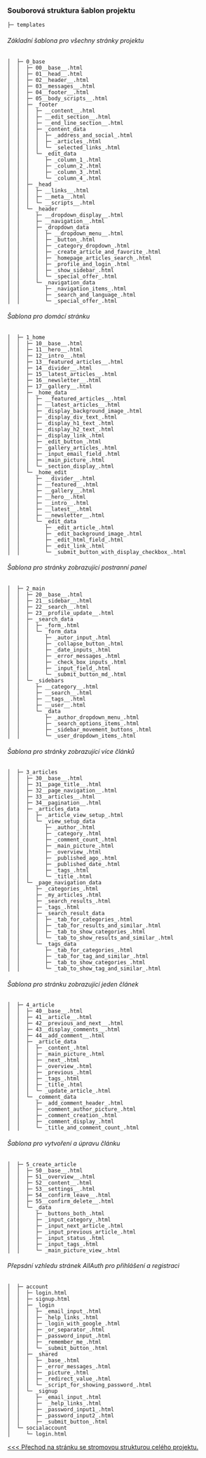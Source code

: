 ### Souborová struktura šablon projektu

    ├─ templates

###### Základní šablona pro všechny stránky projektu

    │  ├─ 0_base
    │  │  ├─ 00__base__.html
    │  │  ├─ 01__head__.html
    │  │  ├─ 02__header__.html
    │  │  ├─ 03__messages__.html
    │  │  ├─ 04__footer__.html
    │  │  ├─ 05__body_scripts__.html
    │  │  ├─ _footer
    │  │  │  ├─ __content__.html
    │  │  │  ├─ __edit_section__.html
    │  │  │  ├─ __end_line_section__.html
    │  │  │  ├─ _content_data
    │  │  │	 │	├─ _address_and_social_.html
    │  │  │	 │	├─ _articles_.html
    │  │  │	 │	└─ _selected_links_.html
    │  │  │	 └─ _edit_data
    │  │  │		├─ _column_1_.html
    │  │  │		├─ _column_2_.html
    │  │  │		├─ _column_3_.html
    │  │  │		└─ _column_4_.html
    │  │  ├─ _head
    │  │  │  ├─ __links__.html
    │  │  │  ├─ __meta__.html
    │  │  │  └─ __scripts__.html
    │  │  └─ _header
    │  │	 ├─ __dropdown_display__.html
    │  │	 ├─ __navigation__.html
    │  │	 ├─ _dropdown_data
    │  │	 │	├─ __dropdown_menu__.html
    │  │	 │	├─ _button_.html
    │  │	 │	├─ _category_dropdown_.html
    │  │	 │	├─ _create_article_and_favorite_.html
    │  │	 │	├─ _homepage_articles_search_.html
    │  │	 │	├─ _profile_and_login_.html
    │  │	 │	├─ _show_sidebar_.html
    │  │	 │	└─ _special_offer_.html
    │  │	 └─ _navigation_data
    │  │		├─ _navigation_items_.html
    │  │		├─ _search_and_language_.html
    │  │		└─ _special_offer_.html

###### Šablona pro domácí stránku

    │  ├─ 1_home
    │  │  ├─ 10__base__.html
    │  │  ├─ 11__hero__.html
    │  │  ├─ 12__intro__.html
    │  │  ├─ 13__featured_articles__.html
    │  │  ├─ 14__divider__.html
    │  │  ├─ 15__latest_articles__.html
    │  │  ├─ 16__newsletter__.html
    │  │  ├─ 17__gallery__.html
    │  │  ├─ _home_data
    │  │  │  ├─ __featured_articles__.html
    │  │  │  ├─ __latest_articles__.html
    │  │  │  ├─ _display_background_image_.html
    │  │  │  ├─ _display_div_text_.html
    │  │  │  ├─ _display_h1_text_.html
    │  │  │  ├─ _display_h2_text_.html
    │  │  │  ├─ _display_link_.html
    │  │  │  ├─ _edit_button_.html
    │  │  │  ├─ _gallery_articles_.html
    │  │  │  ├─ _input_email_field_.html
    │  │  │  ├─ _main_picture_.html
    │  │  │	 └─ _section_display_.html
    │  │  └─ _home_edit
    │  │	 ├─ __divider__.html
    │  │	 ├─ __featured__.html
    │  │	 ├─ __gallery__.html
    │  │	 ├─ __hero__.html
    │  │	 ├─ __intro__.html
    │  │	 ├─ __latest__.html
    │  │	 ├─ __newsletter__.html
    │  │	 └─ _edit_data
    │  │		├─ _edit_article_.html
    │  │		├─ _edit_background_image_.html
    │  │		├─ _edit_html_field_.html
    │  │		├─ _edit_link_.html
    │  │		└─ _submit_button_with_display_checkbox_.html

###### Šablona pro stránky zobrazující postranní panel

    │  ├─ 2_main
    │  │  ├─ 20__base__.html
    │  │  ├─ 21__sidebar__.html
    │  │  ├─ 22__search__.html
    │  │  ├─ 23__profile_update__.html
    │  │  ├─ _search_data
    │  │  │  ├─ _form_.html
    │  │  │	 └─ _form_data
    │  │  │		├─ _autor_input_.html
    │  │  │		├─ _collapse_button_.html
    │  │  │		├─ _date_inputs_.html
    │  │  │		├─ _error_messages_.html
    │  │  │		├─ _check_box_inputs_.html
    │  │  │		├─ _input_field_.html
    │  │  │		└─ _submit_button_md_.html
    │  │  └─ _sidebars
    │  │	 ├─ __category__.html
    │  │	 ├─ __search__.html
    │  │	 ├─ __tags__.html
    │  │	 ├─ __user__.html
    │  │	 └─ _data
    │  │		├─ _author_dropdown_menu_.html
    │  │		├─ _search_options_items_.html
    │  │		├─ _sidebar_movement_buttons_.html
    │  │		└─ _user_dropdown_items_.html

###### Šablona pro stránky zobrazující více článků

    │  ├─ 3_articles
    │  │  ├─ 30__base__.html
    │  │  ├─ 31__page_title__.html
    │  │  ├─ 32__page_navigation__.html
    │  │  ├─ 33__articles__.html
    │  │  ├─ 34__pagination__.html
    │  │  ├─ _articles_data
    │  │  │  ├─ _article_view_setup_.html
    │  │  │	 └─ _view_setup_data
    │  │  │		├─ _author_.html
    │  │  │		├─ _category_.html
    │  │  │		├─ _comment_count_.html
    │  │  │		├─ _main_picture_.html
    │  │  │		├─ _overview_.html
    │  │  │		├─ _published_ago_.html
    │  │  │		├─ _published_date_.html
    │  │  │		├─ _tags_.html
    │  │  │		└─ _title_.html
    │  │  └─ _page_navigation_data
    │  │	 ├─ _categories_.html
    │  │	 ├─ _my_articles_.html
    │  │	 ├─ _search_results_.html
    │  │	 ├─ _tags_.html
    │  │	 ├─ _search_result_data
    │  │	 │	├─ _tab_for_categories_.html
    │  │	 │	├─ _tab_for_results_and_similar_.html
    │  │	 │	├─ _tab_to_show_categories_.html
    │  │	 │	└─ _tab_to_show_results_and_similar_.html
    │  │	 └─ _tags_data
    │  │		├─ _tab_for_categories_.html
    │  │		├─ _tab_for_tag_and_similar_.html
    │  │		├─ _tab_to_show_categories_.html
    │  │		└─ _tab_to_show_tag_and_similar_.html

###### Šablona pro stránku zobrazující jeden článek

    │  ├─ 4_article
    │  │  ├─ 40__base__.html
    │  │  ├─ 41__article__.html
    │  │  ├─ 42__previous_and_next__.html
    │  │  ├─ 43__display_comments__.html
    │  │  ├─ 44__add_comment__.html
    │  │  ├─ _article_data
    │  │  │  ├─ _content_.html
    │  │  │  ├─ _main_picture_.html
    │  │  │  ├─ _next_.html
    │  │  │  ├─ _overview_.html
    │  │  │  ├─ _previous_.html
    │  │  │  ├─ _tags_.html
    │  │  │  ├─ _title_.html
    │  │  │	 └─ _update_article_.html
    │  │  └─ _comment_data
    │  │	 ├─ _add_comment_header_.html
    │  │	 ├─ _comment_author_picture_.html
    │  │	 ├─ _comment_creation_.html
    │  │	 ├─ _comment_display_.html
    │  │	 └─ _title_and_comment_count_.html

###### Šablona pro vytvoření a úpravu článku

    │  ├─ 5_create_article
    │  │  ├─ 50__base__.html
    │  │  ├─ 51__overview__.html
    │  │  ├─ 52__content__.html
    │  │  ├─ 53__settings__.html
    │  │  ├─ 54__confirm_leave__.html
    │  │  ├─ 55__confirm_delete__.html
    │  │  └─ _data
    │  │	 ├─ _buttons_both_.html
    │  │	 ├─ _input_category_.html
    │  │	 ├─ _input_next_article_.html
    │  │	 ├─ _input_previous_article_.html
    │  │	 ├─ _input_status_.html
    │  │	 ├─ _input_tags_.html
    │  │	 └─ _main_picture_view_.html

###### Přepsání vzhledu stránek AllAuth pro přihlášení a registraci

    │  ├─ account
    │  │  ├─ login.html
    │  │  ├─ signup.html
    │  │  ├─ _login
    │  │  │	 ├─ _email_input_.html
    │  │  │	 ├─ _help_links_.html
    │  │  │	 ├─ _login_with_google_.html
    │  │  │	 ├─ _or_separator_.html
    │  │  │	 ├─ _password_input_.html
    │  │  │	 ├─ _remember_me_.html
    │  │  │	 └─ _submit_button_.html
    │  │  ├─ _shared
    │  │  │  ├─ _base_.html
    │  │  │  ├─ _error_messages_.html
    │  │  │  ├─ _picture_.html
    │  │  │  ├─ _redirect_value_.html
    │  │  │	 └─ _script_for_showing_password_.html
    │  │  └─ _signup
    │  │	 ├─ _email_input_.html
    │  │	 ├─  _help_links_.html
    │  │	 ├─ _password_input1_.html
    │  │	 ├─ _password_input2_.html
    │  │	 ├─ _submit_button_.html
    │  └─ socialaccount	
    │	  └─ login.html

[<<< Přechod na stránku se stromovou strukturou celého projektu.](read_me_data/05_tree.md)